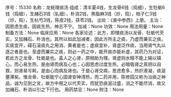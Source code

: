 序号：15330
名称：龙蚝理痰汤
组成：清半夏4钱，生龙骨6钱（捣细），生牡蛎6钱（捣细），生赭石3钱（轧细），朴消2钱，黑脂麻3钱（炒，捣），柏子仁3钱（炒，捣），生杭芍3钱，陈皮2钱，茯苓2钱。
出处：《衷中参西》上册。
主治：因思虑生痰，因痰生热，神志不宁。
加减：None
功效：None
用法用量：None
制备方法：None
临床应用：None
各家论述：此方，即理痰汤以龙骨、牡蛎代芡实，又加赭石、朴消也。其所以如此加减者，因此方所主之痰，乃虚而兼实之痰。实痰宜开，礞石滚痰丸之用消、黄者是也；虚痰宜补，肾虚泛作痰，当用肾气丸以逐之者是也。至虚而兼实之痰，则必一药之中，能开痰亦能补虚，其药乃为对证，若此方之龙骨、牡蛎是也。盖人之心肾，原相助为理。肾虚则水精不能上输以镇心，而心易生热，是由肾而病及心也；心因思虑过度生热，必暗吸肾之真阴以自救，则肾易亏耗，是由心而病及肾也。于是心肾交病，思虑愈多，热炽液凝，痰涎壅滞矣。惟龙骨、牡蛎能宁心固肾安神清热，而二药并用，陈修园又称为治痰之神品，诚为见到之言，故方中用之以代芡实，而犹恐痰涎过盛，消之不能尽消，故又加赭石、朴消以引之下行也。
用药禁忌：None
附注：None
